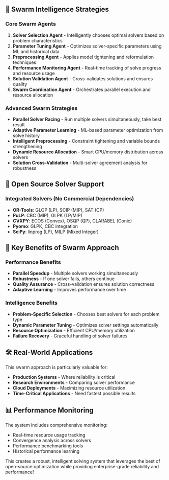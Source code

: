 

## 🧠 **Swarm Intelligence Strategies**

### **Core Swarm Agents**
1. **Solver Selection Agent** - Intelligently chooses optimal solvers based on problem characteristics
2. **Parameter Tuning Agent** - Optimizes solver-specific parameters using ML and historical data
3. **Preprocessing Agent** - Applies model tightening and reformulation techniques
4. **Performance Monitoring Agent** - Real-time tracking of solve progress and resource usage
5. **Solution Validation Agent** - Cross-validates solutions and ensures quality
6. **Swarm Coordination Agent** - Orchestrates parallel execution and resource allocation

### **Advanced Swarm Strategies**
- **Parallel Solver Racing** - Run multiple solvers simultaneously, take best result
- **Adaptive Parameter Learning** - ML-based parameter optimization from solve history
- **Intelligent Preprocessing** - Constraint tightening and variable bounds strengthening  
- **Dynamic Resource Allocation** - Smart CPU/memory distribution across solvers
- **Solution Cross-Validation** - Multi-solver agreement analysis for robustness

## 🚀 **Open Source Solver Support**

### **Integrated Solvers** (No Commercial Dependencies)
- **OR-Tools**: GLOP (LP), SCIP (MIP), SAT (CP)
- **PuLP**: CBC (MIP), GLPK (LP/MIP)  
- **CVXPY**: ECOS (Convex), OSQP (QP), CLARABEL (Conic)
- **Pyomo**: GLPK, CBC integration
- **SciPy**: linprog (LP), MILP (Mixed Integer)

## 🎯 **Key Benefits of Swarm Approach**

### **Performance Benefits**
- **Parallel Speedup** - Multiple solvers working simultaneously
- **Robustness** - If one solver fails, others continue
- **Quality Assurance** - Cross-validation ensures solution correctness
- **Adaptive Learning** - Improves performance over time

### **Intelligence Benefits**  
- **Problem-Specific Selection** - Chooses best solvers for each problem type
- **Dynamic Parameter Tuning** - Optimizes solver settings automatically
- **Resource Optimization** - Efficient CPU/memory utilization
- **Failure Recovery** - Graceful handling of solver failures

## 🛠 **Real-World Applications**

This swarm approach is particularly valuable for:
- **Production Systems** - Where reliability is critical
- **Research Environments** - Comparing solver performance
- **Cloud Deployments** - Maximizing resource utilization
- **Time-Critical Applications** - Need fastest possible results

## 📊 **Performance Monitoring**

The system includes comprehensive monitoring:
- Real-time resource usage tracking
- Convergence analysis across solvers
- Performance benchmarking tools
- Historical performance learning

This creates a robust, intelligent solving system that leverages the best of open-source optimization while providing enterprise-grade reliability and performance!